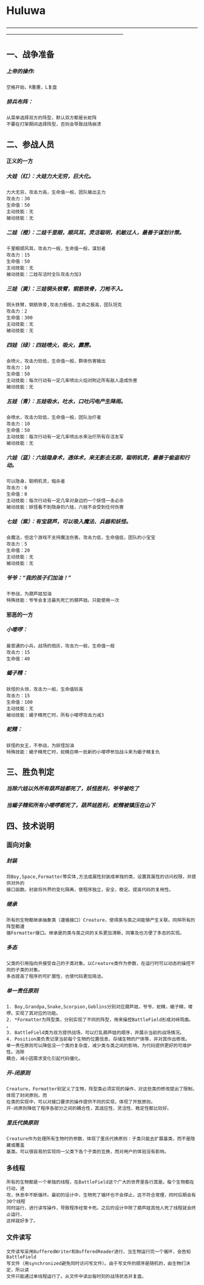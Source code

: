 # Huluwa 
——————————————————————————————————————————————————————————  

## 一、战争准备
##### 上帝的操作:
    空格开始，R重置，L复盘  
##### 排兵布阵：  
    从菜单选择双方的阵型，默认双方都是长蛇阵
    不要在打架期间选择阵型，否则会导致战场崩溃
    
## 二、参战人员
#### 正义的一方
##### 大娃（红）：大娃力大无穷，巨大化。
    力大无穷，攻击力高，生命值一般，团队输出主力
    攻击力：30
    生命值：50
    主动技能：无
    被动技能：无
##### 二娃（橙）：二娃千里眼，顺风耳，灵活聪明，机敏过人，最善于谋划计策。
    千里眼顺风耳，攻击力一般，生命值一般，谋划者
    攻击力：15
    生命值：50
    主动技能：无
    被动技能：二娃存活时全队攻击力加3
##### 三娃（黄）：三娃铜头铁臂，钢筋铁骨，刀枪不入。
    铜头铁臂，钢筋铁骨,攻击力极低，生命之极高，团队坦克
    攻击力：2
    生命值：300
    主动技能：无
    被动技能：无
##### 四娃（绿）：四娃喷火，吸火，霹雳。
    会喷火，攻击力较低，生命值一般，群体伤害输出
    攻击力：10
    生命值：50
    主动技能：每次行动有一定几率喷出火焰对附近所有敌人造成伤害
    被动技能：无
##### 五娃（青）：五娃吸水，吐水，口吐闪电产生降雨。
    会喷水，攻击力较低，生命值一般，团队治疗者
    攻击力：10
    生命值：50
    主动技能：每次行动有一定几率喷出水来治疗所有存活友军
    被动技能：无
##### 六娃（蓝）：六娃隐身术，透体术，来无影去无踪，聪明机灵，最善于偷盗和行动。
    可以隐身，聪明机灵，暗杀者
    攻击力：0
    生命值：0
    主动技能：每次行动有一定几率对身边的一个妖怪一击必杀
    被动技能：妖怪看不到隐身的六娃，六娃不会受到任何伤害
##### 七娃（紫）：有宝葫芦，可以吸入魔法、兵器和妖怪。
    会魔法，但这个游戏不支持魔法伤害。攻击力低，生命值低，团队的小宝宝
    攻击力：5
    生命值：20
    主动技能：无
    被动技能：无
##### 爷爷：“我的孩子们加油！”
    不参战，为葫芦娃加油
    特殊技能：爷爷会复活最先死亡的葫芦娃。只能使用一次
    
#### 邪恶的一方
##### 小喽啰：
    最普通的小兵，战场的炮灰，攻击力一般，生命值一般
    攻击力：15
    生命值：40
##### 蝎子精：
    妖怪的头领，攻击力一般，生命值较高
    攻击力：15
    生命值：100
    主动技能：无
    被动技能：蝎子精死亡时，所有小喽啰攻击力减3
##### 蛇精：
    妖怪的女王，不参战，为妖怪加油
    特殊技能：蝎子精死亡时，蛇精召唤一批新的小喽啰参加战斗来为蝎子精复仇
    
## 三、胜负判定
##### 当除六娃以外所有葫芦娃都死了，妖怪胜利，爷爷被吃了
##### 当蝎子精和所有小喽啰都死了，葫芦娃胜利，蛇精被镇压在山下


## 四、技术说明
### 面向对象
##### 封装  
    将Boy,Space,Formatter等实体,方法或属性封装成单独的类，设置其属性的访问权限，并提供对外的
    接口函数。封装将外界的变化隔离，使程序独立，安全，稳定。提高代码的复用性。
##### 继承  
    所有的生物都继承抽象类（遵循接口）Creature，使得类与类之间能够产生关联。同样所有的阵型都遵
    循Formatter接口。继承是的类与类之间的关系更加清晰，同事及也方便了多态的实现。         
##### 多态  
    父类的引用指向并接受自己的子类对象。以Creature类作为参数，在运行时可以动态的操控不同的子类的对象。  
    多态提高了程序的可扩展性，也使代码更加简洁。  
##### 单一责任原则  
    1. Boy,Grandpa,Snake,Scorpion,Goblins分别对应葫芦娃，爷爷，蛇精，蝎子精，喽啰。实现了其对应的功能。  
    2. *Formatter为阵型类，分别实现了不同的阵型，用来操控BattleField形成对峙局面。   。  
    3. BattleField类为双方提供战场，可以打乱葫芦娃的顺序，并展示当前的战场情况。  
    4. Position类负责记录当前每个生物的位置信息，存储生物的尸体等，并对其作出修改。  
    单一责任原则可以降低没一个类的复杂度，减少类与类之间的影响，为代码提供更好的可维护性。消除
    耦合，减小因需求变化引起代码僵化。  
##### 开-闭原则  
    Creature，Formatter别定义了生物，阵型类必须实现的操作，对这些类的修改提出了限制，体现了封闭原则。而
    在类的实现中，可以对接口要求的操作提供不同的实现，体现了开放原则。  
    开-闭原则降低了程序各部分之间的耦合性，其适应性、灵活性、稳定性都比较好。  
##### 里氏代换原则  
    Creature作为处理所有生物时的参数，体现了里氏代换原则：子类只能去扩展基类，而不是隐藏或覆盖
    基类。可以很容易的实现同一父类下各个子类的互换，而对用户的体验没有影响。  

### 多线程
    所有的生物都是一个单独的线程，在BattleField这个广大的世界里各行其是。每个生物都在行动，进
    攻，休息中不断循环。最初的设计中，生物死了循环也不会停止，这不符合常理，同时后期会有30个线程
    同时运行，进行读写操作，导致程序经常卡死。之后的设计中除了葫芦娃其他人死了线程就会终止运行，
    这样就好多了。

### 文件读写
    文件读写采用BufferedWriter和BufferedReader进行，当生物运行完一个循环，会告知BattleField
    写文件（用synchronized避免同时访问写文件）。由于写文件的顺序是随机的，由生物们决定，所以读
    文件只能通过单线程运行了。从文件中读出每时刻的战场状态并复盘。
    
    
    